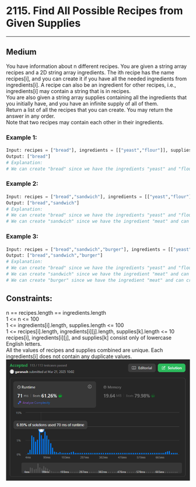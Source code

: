 # 2115. Find All Possible Recipes from Given Supplies

<hr>

## Medium

You have information about n different recipes. You are given a string array recipes and a 2D string array ingredients. The ith recipe has the name recipes[i], and you can create it if you have all the needed ingredients from ingredients[i]. A recipe can also be an ingredient for other recipes, i.e., ingredients[i] may contain a string that is in recipes.  
You are also given a string array supplies containing all the ingredients that you initially have, and you have an infinite supply of all of them.  
Return a list of all the recipes that you can create. You may return the answer in any order.  
Note that two recipes may contain each other in their ingredients.

 

### Example 1:
```python
Input: recipes = ["bread"], ingredients = [["yeast","flour"]], supplies = ["yeast","flour","corn"]
Output: ["bread"]
# Explanation:
# We can create "bread" since we have the ingredients "yeast" and "flour".
```

### Example 2:
```python
Input: recipes = ["bread","sandwich"], ingredients = [["yeast","flour"],["bread","meat"]], supplies = ["yeast","flour","meat"]
Output: ["bread","sandwich"]
# Explanation:
# We can create "bread" since we have the ingredients "yeast" and "flour".
# We can create "sandwich" since we have the ingredient "meat" and can create the ingredient "bread".
```

### Example 3:
```python
Input: recipes = ["bread","sandwich","burger"], ingredients = [["yeast","flour"],["bread","meat"],["sandwich","meat","bread"]], supplies = ["yeast","flour","meat"]
Output: ["bread","sandwich","burger"]
# Explanation:
# We can create "bread" since we have the ingredients "yeast" and "flour".
# We can create "sandwich" since we have the ingredient "meat" and can create the ingredient "bread".
# We can create "burger" since we have the ingredient "meat" and can create the ingredients "bread" and "sandwich".
```

## Constraints:

n == recipes.length == ingredients.length   
1 <= n <= 100   
1 <= ingredients[i].length, supplies.length <= 100    
1 <= recipes[i].length, ingredients[i][j].length, supplies[k].length <= 10   
recipes[i], ingredients[i][j], and supplies[k] consist only of lowercase English letters.   
All the values of recipes and supplies combined are unique.
Each ingredients[i] does not contain any duplicate values.   
![img.png](../result_img/img2115.png)